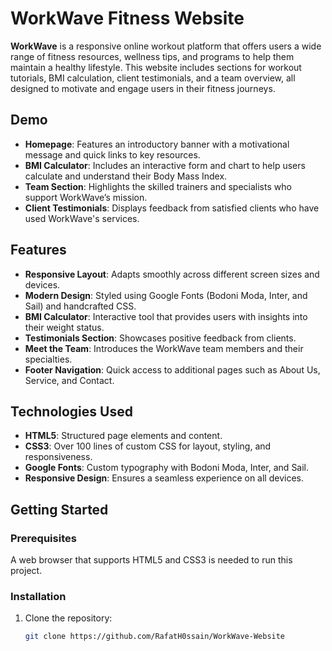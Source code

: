 # WorkWave Fitness Website

**WorkWave** is a responsive online workout platform that offers users a wide range of fitness resources, wellness tips, and programs to help them maintain a healthy lifestyle. This website includes sections for workout tutorials, BMI calculation, client testimonials, and a team overview, all designed to motivate and engage users in their fitness journeys.

## Demo

- **Homepage**: Features an introductory banner with a motivational message and quick links to key resources.
- **BMI Calculator**: Includes an interactive form and chart to help users calculate and understand their Body Mass Index.
- **Team Section**: Highlights the skilled trainers and specialists who support WorkWave’s mission.
- **Client Testimonials**: Displays feedback from satisfied clients who have used WorkWave's services.

## Features

- **Responsive Layout**: Adapts smoothly across different screen sizes and devices.
- **Modern Design**: Styled using Google Fonts (Bodoni Moda, Inter, and Sail) and handcrafted CSS.
- **BMI Calculator**: Interactive tool that provides users with insights into their weight status.
- **Testimonials Section**: Showcases positive feedback from clients.
- **Meet the Team**: Introduces the WorkWave team members and their specialties.
- **Footer Navigation**: Quick access to additional pages such as About Us, Service, and Contact.

## Technologies Used

- **HTML5**: Structured page elements and content.
- **CSS3**: Over 100 lines of custom CSS for layout, styling, and responsiveness.
- **Google Fonts**: Custom typography with Bodoni Moda, Inter, and Sail.
- **Responsive Design**: Ensures a seamless experience on all devices.

## Getting Started

### Prerequisites

A web browser that supports HTML5 and CSS3 is needed to run this project.

### Installation

1. Clone the repository:
   ```bash
   git clone https://github.com/RafatH0ssain/WorkWave-Website
